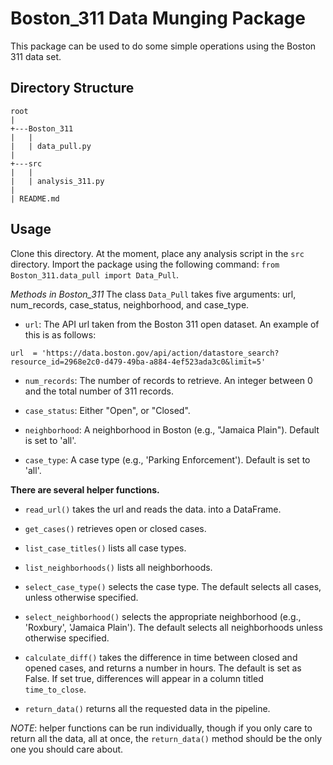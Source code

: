 # Boston_311 Data Munging Package

This package can be used to do some simple operations using the Boston 311 data set.

Directory Structure
---------------------
```
root
|
+---Boston_311
|   |
|   | data_pull.py
|
+---src
|   |
|   | analysis_311.py
|
| README.md
```
Usage
--------

Clone this directory. At the moment, place any analysis script in the `src` directory. Import the package using the following command: `from Boston_311.data_pull import Data_Pull`.

*Methods in Boston_311*
The class `Data_Pull` takes five arguments: url, num_records, case_status, neighborhood, and case_type.

* `url`: The API url taken from the Boston 311 open dataset. An example of this is as follows:
```
url  = 'https://data.boston.gov/api/action/datastore_search?resource_id=2968e2c0-d479-49ba-a884-4ef523ada3c0&limit=5'
```
* `num_records`: The number of records to retrieve. An integer between 0 and the total
number of 311 records.

* `case_status`: Either "Open", or "Closed".

* `neighborhood`: A neighborhood in Boston (e.g., "Jamaica Plain"). Default is set to 'all'.

* `case_type`: A case type (e.g., 'Parking Enforcement'). Default is set to 'all'.

**There are several helper functions.**

* `read_url()` takes the url and reads the data.
into a DataFrame.  

* `get_cases()` retrieves open or closed cases.

* `list_case_titles()` lists all case types.

* `list_neighborhoods()` lists all neighborhoods.

* `select_case_type()` selects the case type. The default selects all cases, unless otherwise specified.

* `select_neighborhood()` selects the appropriate neighborhood (e.g., 'Roxbury', 'Jamaica Plain'). The default selects all neighborhoods unless otherwise specified.

* `calculate_diff()`
takes the difference in time between closed and opened cases, and returns a number
in hours. The default is set as False. If set true,
differences will appear in a column titled `time_to_close`.

* `return_data()` returns all the requested data in the pipeline.

*NOTE*: helper functions can be run individually, though if you only care to return all the data, all at once, the `return_data()` method should be the only one you should care about.
